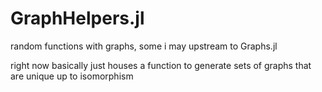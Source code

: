 # GraphHelpers.jl

random functions with graphs, some i may upstream to Graphs.jl 

right now basically just houses a function to generate sets of graphs that are unique up to isomorphism
